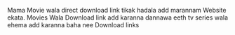 Mama Movie wala direct download link tikak hadala add marannam Website ekata. Movies Wala Download link add karanna dannawa eeth tv series wala ehema add karanna baha nee Download links

